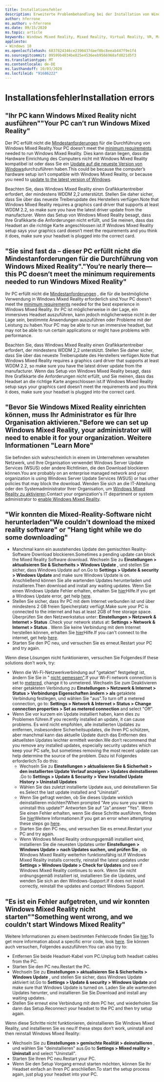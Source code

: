 ```yaml
---
title: Installationsfehler
description: Erweiterte Problembehandlung bei der Installation von Windows Mixed Reality, die über die standardmäßige Kundensupport Dokumentation hinausgeht.
author: hferrone
ms.author: v-hferrone
ms.date: 09/15/2020
ms.topic: article
keywords: Windows Mixed Reality, Mixed Reality, Virtual Reality, VR, Mr, Problembehandlung, Fehler, Hilfe, Support, Installation
appliesto:
- Windows 10
ms.openlocfilehash: 6837824346ce2390437daef0bc8eeab447f9e1f4
ms.sourcegitcommit: 09599b4034be825e4536eeb9566968afd021d5f3
ms.translationtype: MT
ms.contentlocale: de-DE
ms.lasthandoff: 10/03/2020
ms.locfileid: "91686222"
---
```

# <a name="installation-errors"></a><span data-ttu-id="06a93-104">Installationsfehler</span><span class="sxs-lookup"><span data-stu-id="06a93-104">Installation errors</span></span>

## <a name="your-pc-cant-run-windows-mixed-reality"></a><span data-ttu-id="06a93-105">"Ihr PC kann Windows Mixed Reality nicht ausführen"</span><span class="sxs-lookup"><span data-stu-id="06a93-105">"Your PC can’t run Windows Mixed Reality"</span></span>

<span data-ttu-id="06a93-106">Der PC erfüllt nicht die [Mindestanforderungen](https://support.microsoft.com/en-us/help/4039260/windows-10-mixed-reality-pc-hardware-guidelines) für die Durchführung von Windows Mixed Reality.</span><span class="sxs-lookup"><span data-stu-id="06a93-106">Your PC doesn’t meet the [minimum requirements](https://support.microsoft.com/en-us/help/4039260/windows-10-mixed-reality-pc-hardware-guidelines) needed to run Windows Mixed Reality.</span></span> <span data-ttu-id="06a93-107">Dies kann daran liegen, dass die Hardware Einrichtung des Computers nicht mit Windows Mixed Reality kompatibel ist oder dass Sie ein [Update auf die neueste Version von Windows](https://support.microsoft.com/en-us/help/12373/windows-update-faq)durchzuführen haben.</span><span class="sxs-lookup"><span data-stu-id="06a93-107">This could be because the computer’s hardware setup isn’t compatible with Windows Mixed Reality, or because you need to [update to the latest version of Windows](https://support.microsoft.com/en-us/help/12373/windows-update-faq).</span></span> 

<span data-ttu-id="06a93-108">Beachten Sie, dass Windows Mixed Reality einen Grafikkartentreiber erfordert, der mindestens WDDM 2,2 unterstützt. Stellen Sie daher sicher, dass Sie über das neueste Treiberupdate des Herstellers verfügen.</span><span class="sxs-lookup"><span data-stu-id="06a93-108">Note that Windows Mixed Reality requires a graphics card driver that supports at least WDDM 2.2, so make sure you have the latest driver update from the manufacturer.</span></span> <span data-ttu-id="06a93-109">Wenn das Setup von Windows Mixed Reality besagt, dass Ihre Grafikkarte die Anforderungen nicht erfüllt, und Sie meinen, dass das Headset an die richtige Karte angeschlossen ist.</span><span class="sxs-lookup"><span data-stu-id="06a93-109">If Windows Mixed Reality setup says your graphics card doesn’t meet the requirements and you think it does, make sure your headset is plugged into the correct card.</span></span>

## <a name="youre-nearly-therethis-pc-doesnt-meet-the-minimum-requirements-needed-to-run-windows-mixed-reality"></a><span data-ttu-id="06a93-110">"Sie sind fast da – dieser PC erfüllt nicht die Mindestanforderungen für die Durchführung von Windows Mixed Reality".</span><span class="sxs-lookup"><span data-stu-id="06a93-110">"You’re nearly there—this PC doesn’t meet the minimum requirements needed to run Windows Mixed Reality"</span></span>

<span data-ttu-id="06a93-111">Ihr PC erfüllt nicht die [Mindestanforderungen](https://support.microsoft.com/en-us/help/4039260/windows-10-mixed-reality-pc-hardware-guidelines) , die für die bestmögliche Verwendung in Windows Mixed Reality erforderlich sind.</span><span class="sxs-lookup"><span data-stu-id="06a93-111">Your PC doesn’t meet the [minimum requirements](https://support.microsoft.com/en-us/help/4039260/windows-10-mixed-reality-pc-hardware-guidelines) needed for the best experience in Windows Mixed Reality.</span></span> <span data-ttu-id="06a93-112">Ihr PC ist möglicherweise in der Lage, ein immersives Headset auszuführen, kann jedoch möglicherweise nicht in der Lage sein, bestimmte Anwendungen auszuführen oder Probleme mit der Leistung zu haben.</span><span class="sxs-lookup"><span data-stu-id="06a93-112">Your PC may be able to run an immersive headset, but may not be able to run certain applications or might have problems with performance.</span></span>

<span data-ttu-id="06a93-113">Beachten Sie, dass Windows Mixed Reality einen Grafikkartentreiber erfordert, der mindestens WDDM 2,2 unterstützt. Stellen Sie daher sicher, dass Sie über das neueste Treiberupdate des Herstellers verfügen.</span><span class="sxs-lookup"><span data-stu-id="06a93-113">Note that Windows Mixed Reality requires a graphics card driver that supports at least WDDM 2.2, so make sure you have the latest driver update from the manufacturer.</span></span> <span data-ttu-id="06a93-114">Wenn das Setup von Windows Mixed Reality besagt, dass Ihre Grafikkarte die Anforderungen nicht erfüllt, und Sie meinen, dass das Headset an die richtige Karte angeschlossen ist.</span><span class="sxs-lookup"><span data-stu-id="06a93-114">If Windows Mixed Reality setup says your graphics card doesn’t meet the requirements and you think it does, make sure your headset is plugged into the correct card.</span></span>

## <a name="before-we-can-set-up-windows-mixed-reality-your-administrator-will-need-to-enable-it-for-your-organization-learn-more"></a><span data-ttu-id="06a93-115">"Bevor Sie Windows Mixed Reality einrichten können, muss Ihr Administrator es für Ihre Organisation aktivieren.</span><span class="sxs-lookup"><span data-stu-id="06a93-115">"Before we can set up Windows Mixed Reality, your administrator will need to enable it for your organization.</span></span> <span data-ttu-id="06a93-116">Weitere Informationen "</span><span class="sxs-lookup"><span data-stu-id="06a93-116">Learn More"</span></span>

<span data-ttu-id="06a93-117">Sie befinden sich wahrscheinlich in einem im Unternehmen verwalteten Netzwerk, und Ihre Organisation verwendet Windows Server Update Services (WSUS) oder andere Richtlinien, die den Download blockieren können.</span><span class="sxs-lookup"><span data-stu-id="06a93-117">You are probably on an enterprise managed network and your organization is using Windows Server Update Services (WSUS) or has other policies that may block the download.</span></span> <span data-ttu-id="06a93-118">Wenden Sie sich an die IT-Abteilung oder den Systemadministrator Ihrer Organisation, um [Windows Mixed Reality zu aktivieren](https://docs.microsoft.com/windows/application-management/manage-windows-mixed-reality#enable).</span><span class="sxs-lookup"><span data-stu-id="06a93-118">Contact your organization's IT department or system administrator to [enable Windows Mixed Reality](https://docs.microsoft.com/windows/application-management/manage-windows-mixed-reality#enable).</span></span>

## <a name="we-couldnt-download-the-mixed-reality-software-or-hang-tight-while-we-do-some-downloading"></a><span data-ttu-id="06a93-119">"Wir konnten die Mixed-Reality-Software nicht herunterladen</span><span class="sxs-lookup"><span data-stu-id="06a93-119">"We couldn't download the mixed reality software" or "Hang tight while we do some downloading"</span></span>

* <span data-ttu-id="06a93-120">Manchmal kann ein ausstehendes Update den gemischten Reality-Software Download blockieren.</span><span class="sxs-lookup"><span data-stu-id="06a93-120">Sometimes a pending update can block the Mixed Reality Software download.</span></span> <span data-ttu-id="06a93-121">Wechseln Sie zu **Einstellungen > aktualisieren Sie & Sicherheits > Windows Update** , und stellen Sie sicher, dass Windows Update auf on.</span><span class="sxs-lookup"><span data-stu-id="06a93-121">Go to **Settings > Update & security > Windows Update** and make sure Windows Update is on.</span></span> <span data-ttu-id="06a93-122">Anschließend können Sie alle wartenden Updates herunterladen und installieren.</span><span class="sxs-lookup"><span data-stu-id="06a93-122">Then download and install any waiting updates.</span></span> <span data-ttu-id="06a93-123">Wenn Sie einen Windows Update Fehler erhalten, erhalten Sie [hier](https://support.microsoft.com/en-us/help/10164/fix-windows-update-errors)Hilfe.</span><span class="sxs-lookup"><span data-stu-id="06a93-123">If you get a Windows Update error, get help [here](https://support.microsoft.com/en-us/help/10164/fix-windows-update-errors).</span></span>
* <span data-ttu-id="06a93-124">Stellen Sie sicher, dass Ihr PC mit dem Internet verbunden ist und über mindestens 2 GB freien Speicherplatz verfügt.</span><span class="sxs-lookup"><span data-stu-id="06a93-124">Make sure your PC is connected to the internet and has at least 2GB of free storage space.</span></span> <span data-ttu-id="06a93-125">Überprüfen Sie den Netzwerkstatus unter: **Einstellungen > Netzwerk & Internet > Status** .</span><span class="sxs-lookup"><span data-stu-id="06a93-125">Check your network status at: **Settings > Network & Internet > Status** .</span></span> <span data-ttu-id="06a93-126">Wenn Sie keine Verbindung mit dem Internet herstellen können, erhalten Sie [hier](https://support.microsoft.com/en-us/help/10741/windows-10-fix-network-connection-issues)Hilfe.</span><span class="sxs-lookup"><span data-stu-id="06a93-126">If you can't connect to the internet, get help [here](https://support.microsoft.com/en-us/help/10741/windows-10-fix-network-connection-issues).</span></span>  
* <span data-ttu-id="06a93-127">Starten Sie den PC neu, und versuchen Sie es erneut.</span><span class="sxs-lookup"><span data-stu-id="06a93-127">Restart your PC and try again.</span></span> 

<span data-ttu-id="06a93-128">Wenn diese Lösungen nicht funktionieren, versuchen Sie Folgendes:</span><span class="sxs-lookup"><span data-stu-id="06a93-128">If these solutions don't work, try:</span></span>
* <span data-ttu-id="06a93-129">Wenn die Wi-Fi-Netzwerkverbindung auf "getaktet" festgelegt ist, ändern Sie Sie in " [nicht gemessen"](https://support.microsoft.com/en-us/help/17452/windows-metered-internet-connections-faq).</span><span class="sxs-lookup"><span data-stu-id="06a93-129">If your Wi-Fi network connection is set to [metered](https://support.microsoft.com/en-us/help/17452/windows-metered-internet-connections-faq), change it to unmetered.</span></span> <span data-ttu-id="06a93-130">Wechseln Sie zum Deaktivieren einer getakteten Verbindung zu **Einstellungen > Netzwerk & Internet > Status > Verbindungs Eigenschaften ändern > als** getaktete Verbindung festlegen, und wählen Sie "aus".</span><span class="sxs-lookup"><span data-stu-id="06a93-130">To turn off a metered connection, go to: **Settings > Network & Internet > Status > Change connection properties > Set as metered connection** and select "Off".</span></span>  
* <span data-ttu-id="06a93-131">Wenn Sie vor kurzem ein Update installiert haben, kann dies zu Problemen führen.</span><span class="sxs-lookup"><span data-stu-id="06a93-131">If you recently installed an update, it can cause problems.</span></span> <span data-ttu-id="06a93-132">Es wird nicht empfohlen, alle installierten Updates zu entfernen, insbesondere Sicherheitsupdates, die Ihren PC schützen, aber manchmal kann das aktuelle Update durch das Entfernen des aktuellsten Updates leichter ermittelt werden.</span><span class="sxs-lookup"><span data-stu-id="06a93-132">We don’t recommend that you remove any installed updates, especially security updates which keep your PC safe, but sometimes removing the most recent update can help determine the source of the problem.</span></span> <span data-ttu-id="06a93-133">Dazu ist Folgendes erforderlich:</span><span class="sxs-lookup"><span data-stu-id="06a93-133">To do this:</span></span> 
    * <span data-ttu-id="06a93-134">Wechseln Sie zu **Einstellungen > aktualisieren Sie & Sicherheit > den installierten Update Verlauf anzeigen > Updates deinstallieren** .</span><span class="sxs-lookup"><span data-stu-id="06a93-134">Go to **Settings > Update & Security > View Installed Update History > Uninstall Updates**</span></span>
    * <span data-ttu-id="06a93-135">Wählen Sie das zuletzt installierte Update aus, und deinstallieren Sie es.</span><span class="sxs-lookup"><span data-stu-id="06a93-135">Select the last update installed and "Uninstall".</span></span>
    * <span data-ttu-id="06a93-136">Wenn Sie gefragt werden, ob Sie dieses Update wirklich deinstallieren möchten?</span><span class="sxs-lookup"><span data-stu-id="06a93-136">When prompted "Are you sure you want to uninstall this update?"</span></span> <span data-ttu-id="06a93-137">Antworten Sie auf "Ja".</span><span class="sxs-lookup"><span data-stu-id="06a93-137">answer "Yes".</span></span> <span data-ttu-id="06a93-138">Wenn Sie einen Fehler erhalten, wenn Sie diese Schritte ausführen, finden Sie [hier](https://support.microsoft.com/en-us/help/10164/fix-windows-update-errors)Weitere Informationen.</span><span class="sxs-lookup"><span data-stu-id="06a93-138">If you get an error when attempting these steps go [here](https://support.microsoft.com/en-us/help/10164/fix-windows-update-errors).</span></span> 
    * <span data-ttu-id="06a93-139">Starten Sie den PC neu, und versuchen Sie es erneut.</span><span class="sxs-lookup"><span data-stu-id="06a93-139">Restart your PC and try again.</span></span> 
    * <span data-ttu-id="06a93-140">Wenn Windows Mixed Reality ordnungsgemäß installiert wird, installieren Sie die neuesten Updates unter **Einstellungen > Windows Update > nach Updates suchen, und prüfen Sie** , ob Windows Mixed Reality weiterhin funktionsfähig ist.</span><span class="sxs-lookup"><span data-stu-id="06a93-140">If Windows Mixed Reality installs correctly, reinstall the latest updates under **Settings > Windows Update > Check for Updates** and see if Windows Mixed Reality continues to work.</span></span> <span data-ttu-id="06a93-141">Wenn Sie nicht ordnungsgemäß installiert ist, installieren Sie die Updates, und wenden Sie sich an den Windows-Support.</span><span class="sxs-lookup"><span data-stu-id="06a93-141">If it does not install correctly, reinstall the updates and contact Windows Support.</span></span> 

## <a name="something-went-wrong-and-we-couldnt-start-windows-mixed-reality"></a><span data-ttu-id="06a93-142">"Es ist ein Fehler aufgetreten, und wir konnten Windows Mixed Reality nicht starten"</span><span class="sxs-lookup"><span data-stu-id="06a93-142">"Something went wrong, and we couldn't start Windows Mixed Reality"</span></span>
<span data-ttu-id="06a93-143">Weitere Informationen zu einem bestimmten Fehlercode finden Sie [hier](error-codes.md).</span><span class="sxs-lookup"><span data-stu-id="06a93-143">To get more information about a specific error code, look [here](error-codes.md).</span></span> <span data-ttu-id="06a93-144">Sie können auch versuchen, Folgendes auszuführen:</span><span class="sxs-lookup"><span data-stu-id="06a93-144">You can also try to:</span></span>

* <span data-ttu-id="06a93-145">Entfernen Sie beide Headset-Kabel vom PC.</span><span class="sxs-lookup"><span data-stu-id="06a93-145">Unplug both headset cables from the PC.</span></span>
* <span data-ttu-id="06a93-146">Starten Sie den PC neu.</span><span class="sxs-lookup"><span data-stu-id="06a93-146">Restart the PC.</span></span>
* <span data-ttu-id="06a93-147">Wechseln Sie zu **Einstellungen > aktualisieren Sie & Sicherheits > Windows Update** , und stellen Sie sicher, dass Windows Update aktiviert ist.</span><span class="sxs-lookup"><span data-stu-id="06a93-147">Go to **Settings > Update & security > Windows Update** and make sure that Windows Update is turned on.</span></span> <span data-ttu-id="06a93-148">Laden Sie alle wartenden Updates herunter, und installieren Sie Sie.</span><span class="sxs-lookup"><span data-stu-id="06a93-148">Download and install any waiting updates.</span></span>
* <span data-ttu-id="06a93-149">Stellen Sie erneut eine Verbindung mit dem PC her, und wiederholen Sie dann das Setup.</span><span class="sxs-lookup"><span data-stu-id="06a93-149">Reconnect your headset to the PC and then try setup again.</span></span>

<span data-ttu-id="06a93-150">Wenn diese Schritte nicht funktionieren, deinstallieren Sie Windows Mixed Reality, und installieren Sie es neu:</span><span class="sxs-lookup"><span data-stu-id="06a93-150">If these steps don’t work, uninstall and then reinstall Windows Mixed Reality:</span></span>
* <span data-ttu-id="06a93-151">Wechseln Sie zu **Einstellungen > gemischte Realität > deinstallieren** , und wählen Sie "deinstallieren" aus.</span><span class="sxs-lookup"><span data-stu-id="06a93-151">Go to **Settings > Mixed reality > Uninstall** and select "Uninstall".</span></span> 
* <span data-ttu-id="06a93-152">Starten Sie Ihren PC neu.</span><span class="sxs-lookup"><span data-stu-id="06a93-152">Restart your PC.</span></span> 
* <span data-ttu-id="06a93-153">Wenn Sie den Setup Vorgang erneut starten möchten, können Sie Ihr Headset einfach an Ihren PC anschließen.</span><span class="sxs-lookup"><span data-stu-id="06a93-153">To start the setup process again, just plug your headset into your PC.</span></span>

